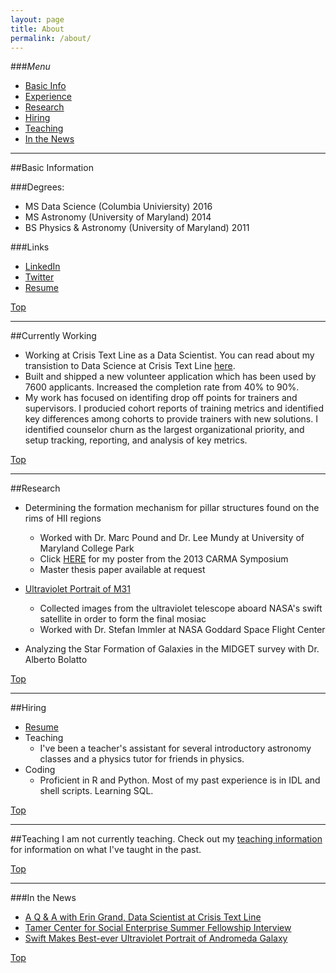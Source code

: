 ```yaml
---
layout: page
title: About
permalink: /about/
---
```


###<a name="top"></a>*Menu*
* [Basic Info](#info)
* [Experience](#experience)
* [Research](#research)
* [Hiring](#hire)
* [Teaching](#teaching)
* [In the News](#press)

---

##<a name="info"></a>Basic Information
<!--  This would be a great space to explain yourself --> 
  
###Degrees: 
* MS Data Science (Columbia Univiersity) 2016
* MS Astronomy (University of Maryland) 2014
* BS Physics & Astronomy  (University of Maryland) 2011

###Links
* [LinkedIn](https://www.linkedin.com/in/eringrand)
* [Twitter](https://www.twitter.com/astroeringrand)
* [Resume](https://www.dropbox.com/s/8vit837qrfepnpq/resume.pdf?dl=0)

[Top](#top)


---
##<a name="experience"></a>Currently Working 
* Working at Crisis Text Line as a Data Scientist. You can read about my transistion to Data Science at Crisis Text Line [here](http://datascience.columbia.edu/q-erin-grand-data-scientist-crisis-text-line).
* Built and shipped a new volunteer application which has been used by 7600 applicants. Increased the completion rate from 40% to 90%.
* My work has focused on identifing drop off points for trainers and supervisors. I producied cohort reports of training metrics and identified key differences among cohorts to provide trainers with new solutions. I identified counselor churn as the largest organizational priority, and setup tracking, reporting, and analysis of key metrics.

[Top](#top)

---
##<a name="research"></a>Research
* Determining the formation mechanism for pillar structures found on the rims of HII regions  
	* Worked with Dr. Marc Pound and Dr. Lee Mundy at University of Maryland College Park
	* Click [HERE](https://kicp-workshops.uchicago.edu/carma2013/depot/poster-grand-erin.pdf) for my poster from the 2013 CARMA Symposium
	* Master thesis paper available at request 

* [Ultraviolet Portrait of M31](http://www.nasa.gov/mission_pages/swift/bursts/uv_andromeda.html)
	* Collected images from the ultraviolet telescope aboard NASA's swift satellite in order to
	form the final mosiac
	* Worked with Dr. Stefan Immler at NASA Goddard Space Flight Center

* Analyzing the Star Formation of Galaxies in the MIDGET survey with Dr. Alberto Bolatto

[Top](#top)

---

##<a name="hire"></a>Hiring
* [Resume](https://www.dropbox.com/s/8vit837qrfepnpq/resume.pdf?dl=0)
* Teaching
	*  I've been a teacher's assistant for several introductory astronomy classes 
	and a physics tutor for friends in physics. 
* Coding
	* Proficient in R and Python. Most of my past experience is in IDL and shell scripts. Learning SQL.

[Top](#top)

---

##<a name="teaching"></a>Teaching
I am not currently teaching.  Check out my [teaching information](https://eringrand.github.io/teaching/) for information on what I've taught in the past.

[Top](#top)

---
		
###<a name="press"></a>In the News

* [A Q & A with Erin Grand, Data Scientist at Crisis Text Line](http://datascience.columbia.edu/q-erin-grand-data-scientist-crisis-text-line)
* [Tamer Center for Social Enterprise Summer Fellowship Interview](http://columbiasocialenterprise.org/sesummerfellows/student/erin-grand/)
* [Swift Makes Best-ever Ultraviolet Portrait of Andromeda Galaxy](http://www.nasa.gov/mission_pages/swift/bursts/uv_andromeda.html)

[Top](#top)


